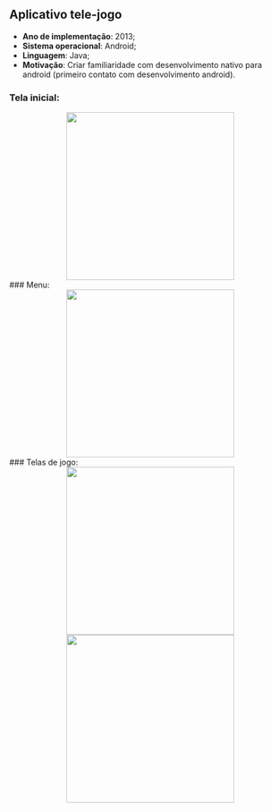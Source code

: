 ## Aplicativo tele-jogo
- **Ano de implementação**: 2013;
- **Sistema operacional**: Android;
- **Linguagem**: Java;
- **Motivação**: Criar familiaridade com desenvolvimento nativo para android (primeiro contato com desenvolvimento android).

### Tela inicial:
<center>
	<img src="https://github.com/danielteodosio/testCanvas/blob/media/images/im0.jpg?raw=true" width="300"/>
</center>
### Menu:
<center>
	<img src="https://github.com/danielteodosio/testCanvas/blob/media/images/im1.jpg?raw=true" width="300"/>
</center>
### Telas de jogo:
<center>
	<img src="https://github.com/danielteodosio/testCanvas/blob/media/images/im2.jpg?raw=true" width="300"/>
<center/>
<center>
	<img src="https://github.com/danielteodosio/testCanvas/blob/media/images/im3.jpg?raw=true" width="300"/>
<center/>